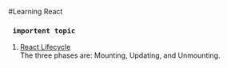 #Learning React
### ` importent topic`
1. [React Lifecycle](https://www.w3schools.com/react/react_lifecycle.asp)\
The three phases are: Mounting, Updating, and Unmounting.

<!-- # Getting Started with Create React App

This project was bootstrapped with [Create React App](https://github.com/facebook/create-react-app).
4
## Available Scripts
### `npm start`
In the project directory, you can run: -->

